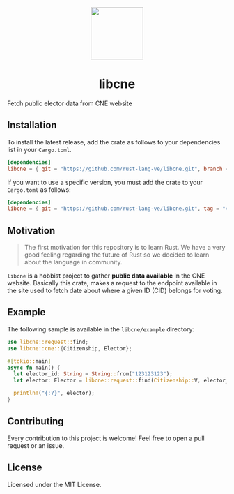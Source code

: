 <div>
  <div align="center" style="display: block; text-align: center;">
    <img src="https://avatars3.githubusercontent.com/u/68873317?s=120&v=4" height="120" width="120" />
  </div>
  <h1 align="center">libcne</h1>
  <span align="center">Fetch public elector data from CNE website</span>
</div>

## Installation

To install the latest release, add the crate as follows to your dependencies list in your `Cargo.toml`.

```toml
[dependencies]
libcne = { git = "https://github.com/rust-lang-ve/libcne.git", branch = "master" }
```

If you want to use a specific version, you must add the crate to your `Cargo.toml` as follows:

```toml
[dependencies]
libcne = { git = "https://github.com/rust-lang-ve/libcne.git", tag = "v0.1.0" }
```

## Motivation

> The first motivation for this repository is to learn Rust. We have a very good feeling regarding the future of Rust so we decided to learn about the language in community.

`libcne` is a hobbist project to gather **public data available** in the CNE website.
Basically this crate, makes a request to the endpoint available in the site
used to fetch date about where a given ID (CID) belongs for voting.

## Example

The following sample is available in the `libcne/example` directory:

```rust
use libcne::request::find;
use libcne::cne::{Citizenship, Elector};

#[tokio::main]
async fn main() {
  let elector_id: String = String::from("123123123");
  let elector: Elector = libcne::request::find(Citizenship::V, elector_id).await.unwrap();

  println!("{:?}", elector);
}
```

## Contributing

Every contribution to this project is welcome! Feel free to open a pull request or an issue.

## License

Licensed under the MIT License.
